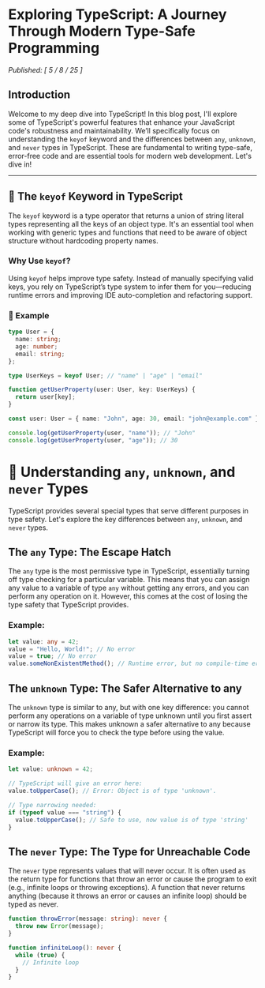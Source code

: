 # Exploring TypeScript: A Journey Through Modern Type-Safe Programming

_Published: [ 5 / 8 / 25 ]_

## Introduction

Welcome to my deep dive into TypeScript! In this blog post, I'll explore some of TypeScript's powerful features that enhance your JavaScript code's robustness and maintainability. We’ll specifically focus on understanding the `keyof` keyword and the differences between `any`, `unknown`, and `never` types in TypeScript. These are fundamental to writing type-safe, error-free code and are essential tools for modern web development. Let's dive in!

---

## 🔑 The `keyof` Keyword in TypeScript

The `keyof` keyword is a type operator that returns a union of string literal types representing all the keys of an object type. It's an essential tool when working with generic types and functions that need to be aware of object structure without hardcoding property names.

### Why Use `keyof`?

Using `keyof` helps improve type safety. Instead of manually specifying valid keys, you rely on TypeScript’s type system to infer them for you—reducing runtime errors and improving IDE auto-completion and refactoring support.

### 📌 Example

```typescript
type User = {
  name: string;
  age: number;
  email: string;
};

type UserKeys = keyof User; // "name" | "age" | "email"

function getUserProperty(user: User, key: UserKeys) {
  return user[key];
}

const user: User = { name: "John", age: 30, email: "john@example.com" };

console.log(getUserProperty(user, "name")); // "John"
console.log(getUserProperty(user, "age")); // 30
```

# 🎯 Understanding `any`, `unknown`, and `never` Types

TypeScript provides several special types that serve different purposes in type safety. Let's explore the key differences between `any`, `unknown`, and `never` types.

## The `any` Type: The Escape Hatch

The `any` type is the most permissive type in TypeScript, essentially turning off type checking for a particular variable. This means that you can assign any value to a variable of type `any` without getting any errors, and you can perform any operation on it. However, this comes at the cost of losing the type safety that TypeScript provides.

### Example:

```typescript
let value: any = 42;
value = "Hello, World!"; // No error
value = true; // No error
value.someNonExistentMethod(); // Runtime error, but no compile-time error
```

## The `unknown` Type: The Safer Alternative to any

The `unknown` type is similar to any, but with one key difference: you cannot perform any operations on a variable of type unknown until you first assert or narrow its type. This makes unknown a safer alternative to any because TypeScript will force you to check the type before using the value.

### Example:

```typescript
let value: unknown = 42;

// TypeScript will give an error here:
value.toUpperCase(); // Error: Object is of type 'unknown'.

// Type narrowing needed:
if (typeof value === "string") {
  value.toUpperCase(); // Safe to use, now value is of type 'string'
}
```

## The `never` Type: The Type for Unreachable Code

The `never` type represents values that will never occur. It is often used as the return type for functions that throw an error or cause the program to exit (e.g., infinite loops or throwing exceptions). A function that never returns anything (because it throws an error or causes an infinite loop) should be typed as never.

```typescript
function throwError(message: string): never {
  throw new Error(message);
}

function infiniteLoop(): never {
  while (true) {
    // Infinite loop
  }
}
```
